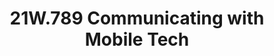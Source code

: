 ---
title: "21W.789 Communicating with Mobile Tech"
units: "12"
number: "21W.789"
course-name: "Communicating with Mobile Tech"
semester: "Freshman Spring - 2014"
---